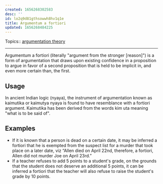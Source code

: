 ```yaml
---
created: 1656268302583
desc: ''
id: lo2q9d81gthsowwh8hv1q1e
title: Argumentum a fortiori
updated: 1656268484225
---
```

   
Topics::  [argumentation theory](../topics/argumentation%20theory.md)   
   
   
---   
   
Argumentum a fortiori (literally "argument from the stronger [reason]") is a form of argumentation that draws upon existing confidence in a proposition to argue in favor of a second proposition that is held to be implicit in, and even more certain than, the first.   
   
## Usage   
   
In ancient Indian logic (nyaya), the instrument of argumentation known as kaimutika or kaimutya nyaya is found to have resemblance with a fortiori argument. Kaimutika has been derived from the words kim uta meaning "what is to be said of".   
   
## Examples   
   
   
- If it is known that a person is dead on a certain date, it may be inferred a fortiori that he is exempted from the suspect list for a murder that took place on a later date, viz “Allen died on April 22nd, therefore, a fortiori, Allen did not murder Joe on April 23rd.”   
- If a teacher refuses to add 5 points to a student's grade, on the grounds that the student does not deserve an additional 5 points, it can be inferred a fortiori that the teacher will also refuse to raise the student's grade by 10 points.